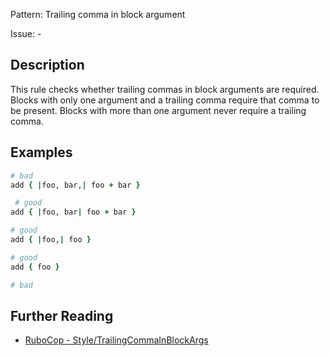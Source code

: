 Pattern: Trailing comma in block argument

Issue: -

## Description

This rule checks whether trailing commas in block arguments are
required. Blocks with only one argument and a trailing comma require
that comma to be present. Blocks with more than one argument never
require a trailing comma.

## Examples

```ruby
# bad
add { |foo, bar,| foo + bar }

 # good
add { |foo, bar| foo + bar }

# good
add { |foo,| foo }

# good
add { foo }

# bad
```

## Further Reading

* [RuboCop - Style/TrailingCommaInBlockArgs](https://docs.rubocop.org/rubocop/cops_style.html#styletrailingcommainblockargs)
